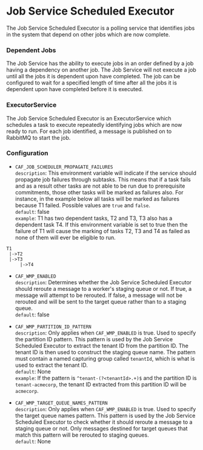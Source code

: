 # Job Service Scheduled Executor

The Job Service Scheduled Executor is a polling service that identifies jobs in the system that depend on other jobs which are now complete.

### Dependent Jobs
The Job Service has the ability to execute jobs in an order defined by a job having a dependency on another job.  The Job Service will not execute a job until all the jobs it is dependent upon have completed.  The job can be configured to wait for a specified length of time after all the jobs it is dependent upon have completed before it is executed. 

### ExecutorService
The Job Service Scheduled Executor is an ExecutorService which schedules a task to execute repeatedly identifying jobs which are now ready to run. For each job identified, a message is published on to RabbitMQ to start the job.  

### Configuration  

- `CAF_JOB_SCHEDULER_PROPAGATE_FAILURES`  
`description`: This environment variable will indicate if the service should propagate job failures through subtasks. This means that if a task fails and as a result other tasks are not able to be run due to prerequisite commitments, those other tasks will be marked as failures also.
For instance, in the example below all tasks will be marked as failures because T1 failed. Possible values are `true` and `false`.  
`default`: false  
`example`: T1 has two dependent tasks, T2 and T3, T3 also has a dependent task T4. If this environment variable is set to true then the failure of T1 will cause the marking of tasks T2, T3 and T4 as failed as none of them will ever be eligible to run.  
````
T1
 |->T2
 |->T3
     |->T4
````
- `CAF_WMP_ENABLED`  
`description`: Determines whether the Job Service Scheduled Executor should reroute a message to a worker's staging queue or not. If 
true, a message will attempt to be rerouted. If false, a message will not be rerouted and will be sent to the target queue rather than
to a staging queue.  
`default`: false

- `CAF_WMP_PARTITION_ID_PATTERN`   
`description`: Only applies when `CAF_WMP_ENABLED` is true. Used to specify the partition ID pattern. This pattern is used
by the Job Service Scheduled Executor to extract the tenant ID from the partition ID. The tenant ID is then used to construct the
staging queue name. The pattern must contain a named capturing group called `tenantId`, which is what is used to extract the tenant ID.  
`default`: None  
`example`: If the pattern is `^tenant-(?<tenantId>.+)$` and the partition ID is `tenant-acmecorp`, the tenant ID extracted from this 
partition ID will be `acmecorp`.

- `CAF_WMP_TARGET_QUEUE_NAMES_PATTERN`   
`description`: Only applies when `CAF_WMP_ENABLED` is true. Used to specify the target queue names pattern. This pattern is used
by the Job Service Scheduled Executor to check whether it should reroute a message to a staging queue or not. Only messages destined for 
target queues that match this pattern will be rerouted to staging queues.  
`default`: None
